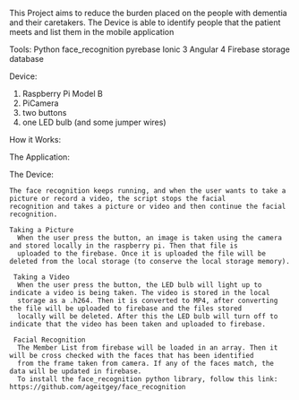 This Project aims to reduce the burden placed on the people with dementia and their caretakers.
The Device is able to identify people that the patient meets and list them in the mobile application

Tools:
Python
  face_recognition
  pyrebase
Ionic 3
Angular 4
Firebase
  storage
  database
  
Device:
  1. Raspberry Pi Model B
  2. PiCamera
  3. two buttons
  4. one LED bulb
   (and some jumper wires)
  
  How it Works:
  
  The Application:
  
  The Device:
  
    The face recognition keeps running, and when the user wants to take a picture or record a video, the script stops the facial
    recognition and takes a picture or video and then continue the facial recognition.
    
    Taking a Picture
      When the user press the button, an image is taken using the camera and stored locally in the raspberry pi. Then that file is
      uploaded to the firebase. Once it is uploaded the file will be deleted from the local storage (to conserve the local storage memory).
      
     Taking a Video
      When the user press the button, the LED bulb will light up to indicate a video is being taken. The video is stored in the local 
      storage as a .h264. Then it is converted to MP4, after converting the file will be uploaded to firebase and the files stored 
      locally will be deleted. After this the LED bulb will turn off to indicate that the video has been taken and uploaded to firebase.
     
     Facial Recognition
      The Member List from firebase will be loaded in an array. Then it will be cross checked with the faces that has been identified
      from the frame taken from camera. If any of the faces match, the data will be updated in firebase.
      To install the face_recognition python library, follow this link: https://github.com/ageitgey/face_recognition

